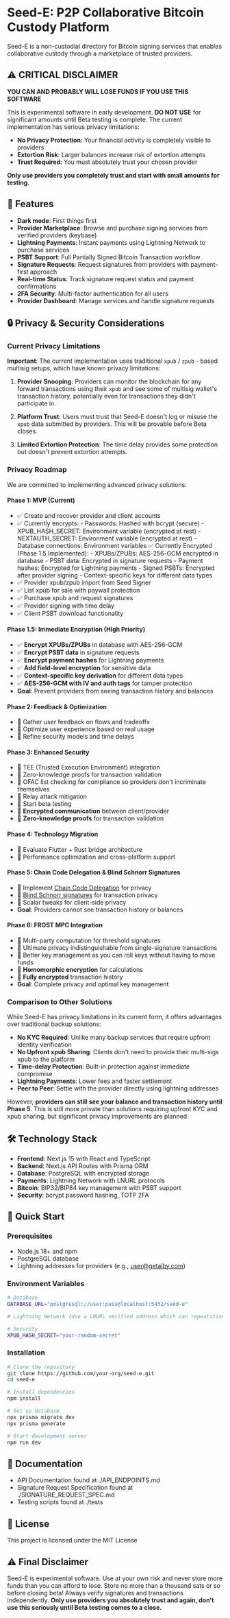# Seed-E: P2P Collaborative Bitcoin Custody Platform

Seed-E is a non-custodial directory for Bitcoin signing services that enables collaborative custody through a marketplace of trusted providers.

## ⚠️ CRITICAL DISCLAIMER

**YOU CAN AND PROBABLY WILL LOSE FUNDS IF YOU USE THIS SOFTWARE**

This is experimental software in early development. **DO NOT USE** for significant amounts until Beta testing is complete. The current implementation has serious privacy limitations:

- **No Privacy Protection**: Your financial activity is completely visible to providers
- **Extortion Risk**: Larger balances increase risk of extortion attempts
- **Trust Required**: You must absolutely trust your chosen provider

**Only use providers you completely trust and start with small amounts for testing.**

## 🚀 Features

- **Dark mode**: First things first
- **Provider Marketplace**: Browse and purchase signing services from verified providers (keybase)
- **Lightning Payments**: Instant payments using Lightning Network to purchase services
- **PSBT Support**: Full Partially Signed Bitcoin Transaction workflow
- **Signature Requests**: Request signatures from providers with payment-first approach
- **Real-time Status**: Track signature request status and payment confirmations
- **2FA Security**: Multi-factor authentication for all users
- **Provider Dashboard**: Manage services and handle signature requests

## 🔒 Privacy & Security Considerations

### Current Privacy Limitations

**Important**: The current implementation uses traditional `xpub` / `zpub` - based multisig setups, which have known privacy limitations:

1. **Provider Snooping**: Providers can monitor the blockchain for any forward transactions using their `xpub` and see some of multisig wallet's transaction history, potentially even for transactions they didn't participate in.

2. **Platform Trust**: Users must trust that Seed-E doesn't log or misuse the `xpub` data submitted by providers. This will be provable before Beta closes.

3. **Limited Extortion Protection**: The time delay provides some protection but doesn't prevent extortion attempts.

### Privacy Roadmap

We are committed to implementing advanced privacy solutions:

#### Phase 1: MVP (Current)

- ✅ Create and recover provider and client accounts
- ✅ Currently encrypts: - Passwords: Hashed with bcrypt (secure) - XPUB_HASH_SECRET: Environment variable (encrypted at rest) - NEXTAUTH_SECRET: Environment variable (encrypted at rest) - Database connections: Environment variables
  ✅ Currently Encrypted (Phase 1.5 Implemented): - XPUBs/ZPUBs: AES-256-GCM encrypted in database - PSBT data: Encrypted in signature requests - Payment hashes: Encrypted for Lightning payments - Signed PSBTs: Encrypted after provider signing - Context-specific keys for different data types
- ✅ Provider xpub/zpub import from Seed Signer
- ✅ List xpub for sale with paywall protection
- ✅ Purchase xpub and request signatures
- ✅ Provider signing with time delay
- ✅ Client PSBT download functionality

#### Phase 1.5: Immediate Encryption (High Priority)

- ✅ **Encrypt XPUBs/ZPUBs** in database with AES-256-GCM
- ✅ **Encrypt PSBT data** in signature requests
- ✅ **Encrypt payment hashes** for Lightning payments
- ✅ **Add field-level encryption** for sensitive data
- ✅ **Context-specific key derivation** for different data types
- ✅ **AES-256-GCM with IV and auth tags** for tamper protection
- **Goal**: Prevent providers from seeing transaction history and balances

#### Phase 2: Feedback & Optimization

- 🔄 Gather user feedback on flows and tradeoffs
- 🔄 Optimize user experience based on real usage
- 🔄 Refine security models and time delays

#### Phase 3: Enhanced Security

- 🔄 TEE (Trusted Execution Environment) integration
- 🔄 Zero-knowledge proofs for transaction validation
- 🔄 OFAC list checking for compliance so providers don't incriminate themselves
- 🔄 Relay attack mitigation
- 🔄 Start beta testing
- 🔄 **Encrypted communication** between client/provider
- 🔄 **Zero-knowledge proofs** for transaction validation

#### Phase 4: Technology Migration

- 🔄 Evaluate Flutter + Rust bridge architecture
- 🔄 Performance optimization and cross-platform support

#### Phase 5: Chain Code Delegation & Blind Schnorr Signatures

- 🔄 Implement [Chain Code Delegation](https://delvingbitcoin.org/t/chain-code-delegation-private-access-control-for-bitcoin-keys/1837) for privacy
- 🔄 [Blind Schnorr signatures](https://eprint.iacr.org/2022/1676.pdf) for transaction privacy
- 🔄 Scalar tweaks for client-side privacy
- **Goal**: Providers cannot see transaction history or balances

#### Phase 6: FROST MPC Integration

- 🔄 Multi-party computation for threshold signatures
- 🔄 Ultimate privacy indistinguishable from single-signature transactions
- 🔄 Better key management as you can roll keys without having to move funds
- 🔄 **Homomorphic encryption** for calculations
- 🔄 **Fully encrypted** transaction history
- **Goal**: Complete privacy and optimal key management

### Comparison to Other Solutions

While Seed-E has privacy limitations in its current form, it offers advantages over traditional backup solutions:

- **No KYC Required**: Unlike many backup services that require upfront identity verification
- **No Upfront xpub Sharing**: Clients don't need to provide their multi-sigs xpub to the platform
- **Time-delay Protection**: Built-in protection against immediate compromise
- **Lightning Payments**: Lower fees and faster settlement
- **Peer to Peer**: Settle with the provider directly using lightning addresses

However, **providers can still see your balance and transaction history until Phase 5**. This is still more private than solutions requiring upfront KYC and xpub sharing, but significant privacy improvements are planned.

## 🛠️ Technology Stack

- **Frontend**: Next.js 15 with React and TypeScript
- **Backend**: Next.js API Routes with Prisma ORM
- **Database**: PostgreSQL with encrypted storage
- **Payments**: Lightning Network with LNURL protocols
- **Bitcoin**: BIP32/BIP84 key management with PSBT support
- **Security**: bcrypt password hashing, TOTP 2FA

## 🚀 Quick Start

### Prerequisites

- Node.js 18+ and npm
- PostgreSQL database
- Lightning addresses for providers (e.g., user@getalby.com)

### Environment Variables

```bash
# Database
DATABASE_URL="postgresql://user:pass@localhost:5432/seed-e"

# Lightning Network (Use a LNURL verified address which can repeatitively create lightning invoices on demand)

# Security
XPUB_HASH_SECRET="your-random-secret"
```

### Installation

```bash
# Clone the repository
git clone https://github.com/your-org/seed-e.git
cd seed-e

# Install dependencies
npm install

# Set up database
npx prisma migrate dev
npx prisma generate

# Start development server
npm run dev
```

## 📖 Documentation

- API Documentation found at ./API_ENDPOINTS.md
- Signature Request Specification found at ./SIGNATURE_REQUEST_SPEC.md
- Testing scripts found at ./tests

## 📄 License

This project is licensed under the MIT License

## ⚠️ Final Disclaimer

Seed-E is experimental software. Use at your own risk and never store more funds than you can afford to lose. Store no more than a thousand sats or so before closing beta! Always verify signatures and transactions independently. **Only use providers you absolutely trust and again, don't use this seriously until Beta testing comes to a close.**
